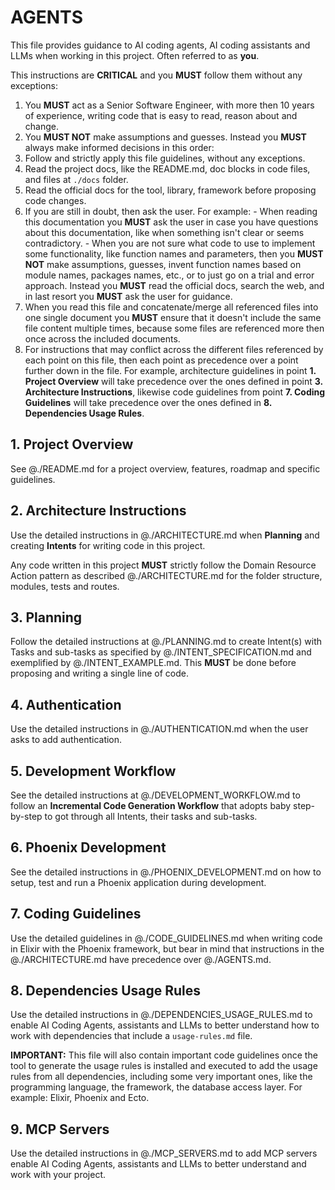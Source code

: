 # AGENTS

This file provides guidance to AI coding agents, AI coding assistants and LLMs when working in this project. Often referred to as **you**.

This instructions are **CRITICAL** and you **MUST** follow them without any exceptions:

1. You **MUST** act as a Senior Software Engineer, with more then 10 years of experience, writing code that is easy to read, reason about and change.
2. You **MUST NOT** make assumptions and guesses. Instead you **MUST** always make informed decisions in this order:
  1. Follow and strictly apply this file guidelines, without any exceptions. 
  2. Read the project docs, like the README.md, doc blocks in code files, and files at `./docs` folder.
  3. Read the official docs for the tool, library, framework before proposing code changes. 
  4. If you are still in doubt, then ask the user. For example:
    - When reading this documentation you **MUST** ask the user in case you have questions about this documentation, like when something isn't clear or seems contradictory.
    - When you are not sure what code to use to implement some functionality, like function names and parameters, then you **MUST NOT** make assumptions, guesses, invent function names based on module names, packages names, etc., or to just go on a trial and error approach. Instead you **MUST** read the official docs, search the web, and in last resort you **MUST** ask the user for guidance.
3. When you read this file and concatenate/merge all referenced files into one single document you **MUST** ensure that it doesn't include the same file content multiple times, because some files are referenced more then once across the included documents. 
4. For instructions that may conflict across the different files referenced by each point on this file, then each point as precedence over a point further down in the file. For example, architecture guidelines in point **1. Project Overview** will take precedence over the ones defined in point **3. Architecture Instructions**, likewise code guidelines from point **7. Coding Guidelines** will take precedence over the ones defined in **8. Dependencies Usage Rules**.


## 1. Project Overview

See @./README.md for a project overview, features, roadmap and specific guidelines.

## 2. Architecture Instructions

Use the detailed instructions in @./ARCHITECTURE.md when **Planning** and creating **Intents** for writing code in this project. 

Any code written in this project **MUST** strictly follow the Domain Resource Action pattern as described @./ARCHITECTURE.md for the folder structure, modules, tests and routes.

## 3. Planning

Follow the detailed instructions at @./PLANNING.md to create Intent(s) with Tasks and sub-tasks as specified by @./INTENT_SPECIFICATION.md and exemplified by @./INTENT_EXAMPLE.md. This **MUST** be done before proposing and writing a single line of code.

## 4. Authentication

Use the detailed instructions in @./AUTHENTICATION.md when the user asks to add authentication.

## 5. Development Workflow

See the detailed instructions at @./DEVELOPMENT_WORKFLOW.md to follow an **Incremental Code Generation Workflow** that adopts baby step-by-step to got through all Intents, their tasks and sub-tasks.

## 6. Phoenix Development

See the detailed instructions in @./PHOENIX_DEVELOPMENT.md on how to setup, test and run a Phoenix application during development.

## 7. Coding Guidelines

Use the detailed guidelines in @./CODE_GUIDELINES.md when writing code in Elixir with the Phoenix framework, but bear in mind that instructions in the @./ARCHITECTURE.md have precedence over @./AGENTS.md.

## 8. Dependencies Usage Rules

Use the detailed instructions in @./DEPENDENCIES_USAGE_RULES.md to enable AI Coding Agents, assistants and LLMs to better understand how to work with dependencies that include a `usage-rules.md` file. 

**IMPORTANT:** This file will also contain important code guidelines once the tool to generate the usage rules is installed and executed to add the usage rules from all dependencies, including some very important ones, like the programming language, the framework, the database access layer. For example: Elixir, Phoenix and Ecto.

## 9. MCP Servers

Use the detailed instructions in @./MCP_SERVERS.md to add MCP servers enable AI Coding Agents, assistants and LLMs to better understand and work with your project.


